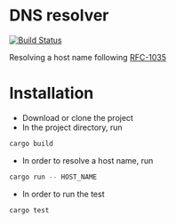 # DNS resolver

[![Build Status](https://github.com/da0p/dns_resolver/actions/workflows/ci.yml/badge.svg)](https://github.com/dns_resolver/dns_resolver/actions)

Resolving a host name following [RFC-1035](https://datatracker.ietf.org/doc/html/rfc1035)

# Installation

- Download or clone the project
- In the project directory, run
```rust
cargo build
```
- In order to resolve a host name, run
```rust
cargo run -- HOST_NAME
```
- In order to run the test
```rust
cargo test
```